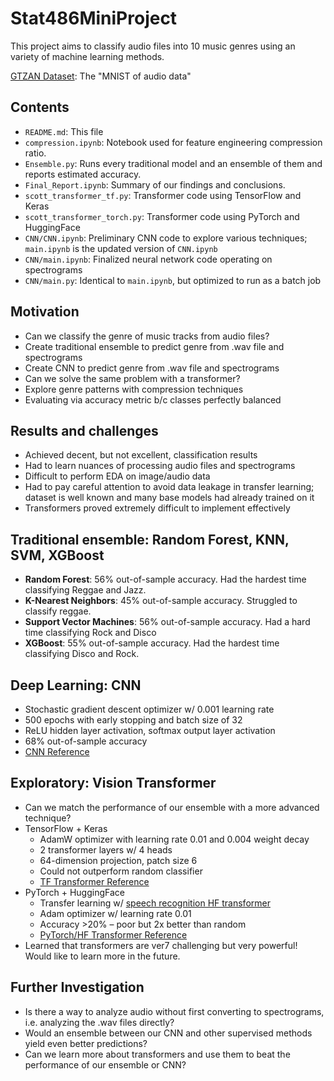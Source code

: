 # Stat486MiniProject

This project aims to classify audio files into 10 music genres using an variety of machine learning methods. 

[GTZAN Dataset](https://www.kaggle.com/datasets/andradaolteanu/gtzan-dataset-music-genre-classification): The "MNIST of audio data"

## Contents

- `README.md`: This file
- `compression.ipynb`: Notebook used for feature engineering compression ratio.
- `Ensemble.py`: Runs every traditional model and an ensemble of them and reports estimated accuracy.
- `Final_Report.ipynb`: Summary of our findings and conclusions.
- `scott_transformer_tf.py`: Transformer code using TensorFlow and Keras
- `scott_transformer_torch.py`: Transformer code using PyTorch and HuggingFace
- `CNN/CNN.ipynb`: Preliminary CNN code to explore various techniques; `main.ipynb` is the updated version of `CNN.ipynb`
- `CNN/main.ipynb`: Finalized neural network code operating on spectrograms
- `CNN/main.py`: Identical to `main.ipynb`, but optimized to run as a batch job

## Motivation
- Can we classify the genre of music tracks from audio files?
- Create traditional ensemble to predict genre from .wav file and spectrograms
- Create CNN to predict genre from .wav file and spectrograms
- Can we solve the same problem with a transformer?
- Explore genre patterns with compression techniques
- Evaluating via accuracy metric b/c classes perfectly balanced

## Results and challenges
- Achieved decent, but not excellent, classification results
- Had to learn nuances of processing audio files and spectrograms
- Difficult to perform EDA on image/audio data
- Had to pay careful attention to avoid data leakage in transfer learning; dataset is well known and many base models had already trained on it
- Transformers proved extremely difficult to implement effectively

## Traditional ensemble: Random Forest, KNN, SVM, XGBoost

- **Random Forest**: 56% out-of-sample accuracy. Had the hardest time classifying Reggae and Jazz.
- **K-Nearest Neighbors**: 45% out-of-sample accuracy. Struggled to classify reggae.
- **Support Vector Machines**: 56% out-of-sample accuracy. Had a hard time classifying Rock and Disco
- **XGBoost**: 55% out-of-sample accuracy. Had the hardest time classifying Disco and Rock.

## Deep Learning: CNN

- Stochastic gradient descent optimizer w/ 0.001 learning rate
- 500 epochs with early stopping and batch size of 32
- ReLU hidden layer activation, softmax output layer activation
- 68% out-of-sample accuracy
- [CNN Reference](https://www.kaggle.com/code/jamesslay/music-genre-classification-cnn-models/notebook)

## Exploratory: Vision Transformer

- Can we match the performance of our ensemble with a more advanced technique?
- TensorFlow + Keras
    - AdamW optimizer with learning rate 0.01 and 0.004 weight decay
    -  2 transformer layers w/ 4 heads
    - 64-dimension projection, patch size 6
    - Could not outperform random classifier
    - [TF Transformer Reference](https://keras.io/examples/vision/image_classification_with_vision_transformer/)
- PyTorch + HuggingFace
    - Transfer learning w/ [speech recognition HF transformer](https://huggingface.co/MattyB95/VIT-VoxCelebSpoof-Mel_Spectrogram-Synthetic-Voice-Detection) 
    - Adam optimizer w/ learning rate 0.01
    - Accuracy >20% – poor but 2x better than random 
    - [PyTorch/HF Transformer Reference](https://github.com/huggingface/notebooks/blob/main/examples/image_classification.ipynb)
- Learned that transformers are ver7 challenging but very powerful! Would like to learn more in the future.

## Further Investigation

- Is there a way to analyze audio without first converting to spectrograms, i.e. analyzing the .wav files directly?
- Would an ensemble between our CNN and other supervised methods yield even better predictions?
- Can we learn more about transformers and use them to beat the performance of our ensemble or CNN?
